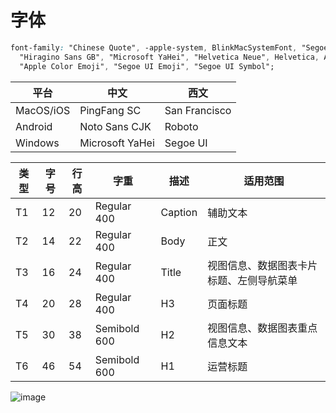 # 字体

```css
font-family: "Chinese Quote", -apple-system, BlinkMacSystemFont, "Segoe UI", "PingFang SC",
  "Hiragino Sans GB", "Microsoft YaHei", "Helvetica Neue", Helvetica, Arial, sans-serif,
  "Apple Color Emoji", "Segoe UI Emoji", "Segoe UI Symbol";
```

| **平台**  | **中文**        | **西文**      |
| --------- | --------------- | ------------- |
| MacOS/iOS | PingFang SC     | San Francisco |
| Android   | Noto Sans CJK   | Roboto        |
| Windows   | Microsoft YaHei | Segoe UI      |

| 类型 | 字号 | 行高 | 字重         | 描述    | 适用范围                                 |
| ---- | ---- | ---- | ------------ | ------- | ---------------------------------------- |
| T1   | 12   | 20   | Regular 400  | Caption | 辅助文本                                 |
| T2   | 14   | 22   | Regular 400  | Body    | 正文                                     |
| T3   | 16   | 24   | Regular 400  | Title   | 视图信息、数据图表卡片标题、左侧导航菜单 |
| T4   | 20   | 28   | Regular 400  | H3      | 页面标题                                 |
| T5   | 30   | 38   | Semibold 600 | H2      | 视图信息、数据图表重点信息文本           |
| T6   | 46   | 54   | Semibold 600 | H1      | 运营标题                                 |

![image](https://user-images.githubusercontent.com/5803001/48979121-36160f00-f0f1-11e8-81a1-fd7c299cc39b.png)

